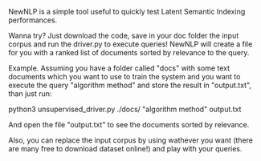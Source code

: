NewNLP is a simple tool useful to quickly test Latent Semantic Indexing performances.

Wanna try? Just download the code, save in your doc folder the input corpus and run the driver.py to execute queries!
NewNLP will create a file for you with a ranked list of documents sorted by relevance to the query.

Example.
Assuming you have a folder called "docs" with some text documents which you want to use to train the system and you want to execute the query 
"algorithm method" and store the result in "output.txt", than just run:

python3 unsupervised_driver.py ./docs/ "algorithm method" output.txt

And open the file "output.txt" to see the documents sorted by relevance.

Also, you can replace the input corpus by using wathever you want (there are many free to download dataset online!) and play with your queries.
